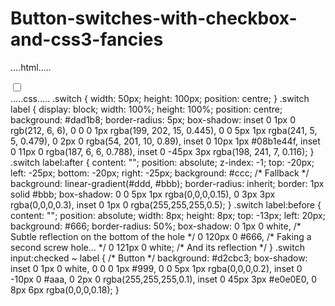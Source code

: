 # Button-switches-with-checkbox-and-css3-fancies
....html.....
<!DOCTYPE html>
<html>
  <head>
    <meta charset="utf-8">
    <meta name="viewport" content="width=device-width">
    <title>repl.it</title>
    <link href="style.css" rel="stylesheet" type="text/css" />
  </head>
  <body>
    <div class="switch">
	<input type="checkbox">
	<label></label>
</div> 
  </body>
</html>
.....css.....
.switch {
    width: 50px;
    height: 100px;
    position: centre;
}
.switch label {
    display: block;
    width: 100%;
    height: 100%;
    position: centre;
    background: #dad1b8;
    border-radius: 5px;
    box-shadow:
        inset 0 1px 0 rgb(212, 6, 6),
        0 0 0 1px rgba(199, 202, 15, 0.445),
        0 0 5px 1px rgba(241, 5, 5, 0.479),
        0 2px 0 rgba(54, 201, 10, 0.89),
        inset 0 10px 1px #08b1e44f,
        inset 0 11px 0 rgba(187, 6, 6, 0.788),
        inset 0 -45px 3px rgba(198, 241, 7, 0.116);
}
.switch label:after {
    content: "";
    position: absolute;
    z-index: -1;
    top: -20px;
    left: -25px;
    bottom: -20px;
    right: -25px;
    background: #ccc; /* Fallback */
    background: linear-gradient(#ddd, #bbb);
    border-radius: inherit;
    border: 1px solid #bbb;
    box-shadow:
        0 0 5px 1px rgba(0,0,0,0.15),
        0 3px 3px rgba(0,0,0,0.3),
        inset 0 1px 0 rgba(255,255,255,0.5);
}
.switch label:before {
    content: "";
    position: absolute;
    width: 8px;
    height: 8px;
    top: -13px;
    left: 20px;
    background: #666;
    border-radius: 50%;
    box-shadow:
        0 1px 0 white, /* Subtle reflection on the bottom of the hole */
        0 120px 0 #666, /* Faking a second screw hole... */
        0 121px 0 white; /* And its reflection */
}
.switch input:checked ~ label { /* Button */
    background: #d2cbc3;
    box-shadow:
        inset 0 1px 0 white,
        0 0 0 1px #999,
        0 0 5px 1px rgba(0,0,0,0.2),
        inset 0 -10px 0 #aaa,
        0 2px 0 rgba(255,255,255,0.1),
        inset 0 45px 3px #e0e0E0,
        0 8px 6px rgba(0,0,0,0.18);
}
